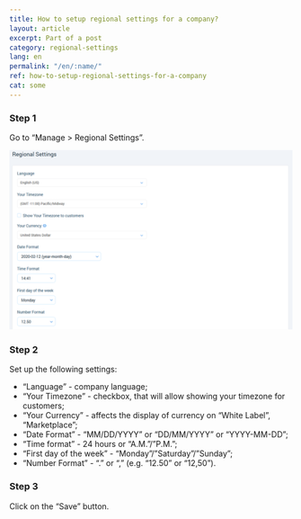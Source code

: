 ```yaml
---
title: How to setup regional settings for a company?
layout: article
excerpt: Part of a post
category: regional-settings
lang: en
permalink: "/en/:name/"
ref: how-to-setup-regional-settings-for-a-company
cat: some
---
```


### **Step 1**

Go to “Manage > Regional Settings”.

![How_to_setup_a_regional_settings_for_a_company1](/assets/images/how_to_setup_a_regional_settings_for_a_company1.png)

### **Step 2**

Set up the following settings:
- “Language” - company language;
- “Your Timezone” - checkbox, that will allow showing your timezone for customers;
- “Your Currency” - affects the display of currency on “White Label”, “Marketplace”;
- “Date Format” - “ММ/DD/YYYY” or “DD/MM/YYYY” or “YYYY-MM-DD”;
- “Time format” - 24 hours or  “A.M.”/”P.M.”;
- “First day of the week” - “Monday”/”Saturday”/”Sunday”;
- “Number Format” -  “.” or “,” (e.g. “12.50” or “12,50”).

### **Step 3**

Click on the “Save” button.
